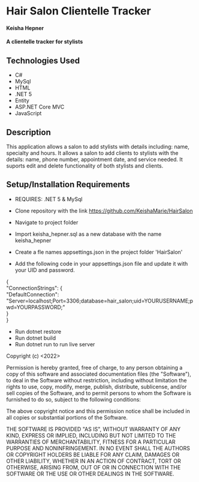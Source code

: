 # Hair Salon Clientelle Tracker

#### Keisha Hepner

#### A clientelle tracker for stylists

## Technologies Used

* C#
* MySql
* HTML
* .NET 5
* Entity
* ASP.NET Core MVC
* JavaScript

## Description

This application allows a salon to add stylists with details including: name, specialty and hours. It allows a salon to add clients to stylists with the details: name, phone number, appointment date, and service needed. It suports edit and delete functionality of both stylists and clients.

## Setup/Installation Requirements

* REQUIRES: .NET 5 & MySql

* Clone repository with the link https://github.com/KeishaMarie/HairSalon
* Navigate to project folder
* Import keisha_hepner.sql as a new database with the name keisha_hepner
* Create a fle names appsettings.json in the project folder 'HairSalon'

* Add the following code in your appsettings.json file and update it with your UID and password.

{ <br>
  "ConnectionStrings": { <br>
      "DefaultConnection": "Server=localhost;Port=3306;database=hair_salon;uid=YOURUSERNAME;pwd=YOURPASSWORD;" <br>
  } <br>
}

* Run dotnet restore
* Run dotnet build
* Run dotnet run to run live server


Copyright (c) <2022> <Keisha Hepner>

Permission is hereby granted, free of charge, to any person obtaining a copy
of this software and associated documentation files (the "Software"), to deal
in the Software without restriction, including without limitation the rights
to use, copy, modify, merge, publish, distribute, sublicense, and/or sell
copies of the Software, and to permit persons to whom the Software is
furnished to do so, subject to the following conditions:

The above copyright notice and this permission notice shall be included in all
copies or substantial portions of the Software.

THE SOFTWARE IS PROVIDED "AS IS", WITHOUT WARRANTY OF ANY KIND, EXPRESS OR
IMPLIED, INCLUDING BUT NOT LIMITED TO THE WARRANTIES OF MERCHANTABILITY,
FITNESS FOR A PARTICULAR PURPOSE AND NONINFRINGEMENT. IN NO EVENT SHALL THE
AUTHORS OR COPYRIGHT HOLDERS BE LIABLE FOR ANY CLAIM, DAMAGES OR OTHER
LIABILITY, WHETHER IN AN ACTION OF CONTRACT, TORT OR OTHERWISE, ARISING FROM,
OUT OF OR IN CONNECTION WITH THE SOFTWARE OR THE USE OR OTHER DEALINGS IN THE
SOFTWARE.